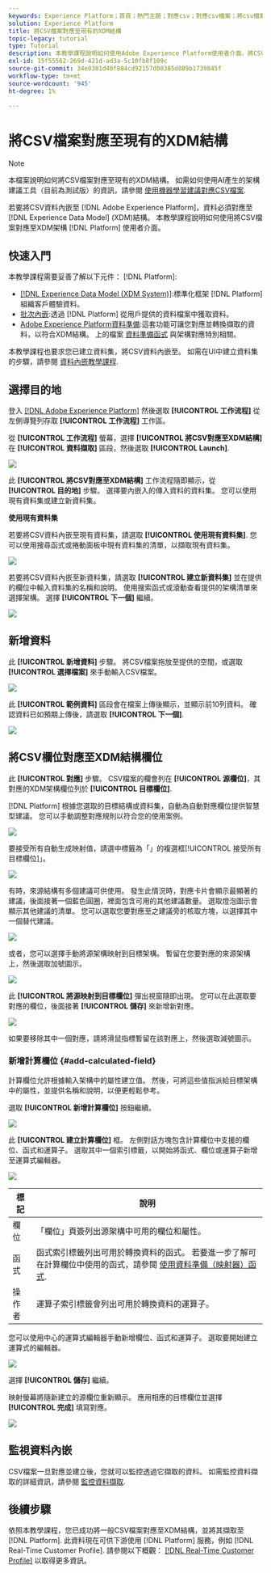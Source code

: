 ```yaml
---
keywords: Experience Platform；首頁；熱門主題；對應csv；對應csv檔案；將csv檔案對應至xdm；將csv對應至xdm;ui指南；
solution: Experience Platform
title: 將CSV檔案對應至現有的XDM結構
topic-legacy: tutorial
type: Tutorial
description: 本教學課程說明如何使用Adobe Experience Platform使用者介面，將CSV檔案對應至現有的XDM架構。
exl-id: 15f55562-269d-421d-ad3a-5c10fb8f109c
source-git-commit: 34e0381d40f884cd92157d08385d889b1739845f
workflow-type: tm+mt
source-wordcount: '945'
ht-degree: 1%

---
```


# 將CSV檔案對應至現有的XDM結構

>[!NOTE]
>
>本檔案說明如何將CSV檔案對應至現有的XDM結構。 如需如何使用AI產生的架構建議工具（目前為測試版）的資訊，請參閱 [使用機器學習建議對應CSV檔案](./recommendations.md).

若要將CSV資料內嵌至 [!DNL Adobe Experience Platform]，資料必須對應至 [!DNL Experience Data Model] (XDM)結構。 本教學課程說明如何使用將CSV檔案對應至XDM架構 [!DNL Platform] 使用者介面。

## 快速入門

本教學課程需要妥善了解以下元件： [!DNL Platform]:

- [[!DNL Experience Data Model (XDM System)]](../../../xdm/home.md):標準化框架 [!DNL Platform] 組織客戶體驗資料。
- [批次內嵌](../../batch-ingestion/overview.md):透過 [!DNL Platform] 從用戶提供的資料檔案中獲取資料。
- [Adobe Experience Platform資料準備](../../batch-ingestion/overview.md):這套功能可讓您對應並轉換擷取的資料，以符合XDM結構。 上的檔案 [資料準備函式](../../../data-prep/functions.md) 與架構對應特別相關。

本教學課程也要求您已建立資料集，將CSV資料內嵌至。 如需在UI中建立資料集的步驟，請參閱 [資料內嵌教學課程](../ingest-batch-data.md).

## 選擇目的地

登入 [[!DNL Adobe Experience Platform]](https://platform.adobe.com) 然後選取 **[!UICONTROL 工作流程]** 從左側導覽列存取 **[!UICONTROL 工作流程]** 工作區。

從 **[!UICONTROL 工作流程]** 螢幕，選擇 **[!UICONTROL 將CSV對應至XDM結構]** 在 **[!UICONTROL 資料擷取]** 區段，然後選取 **[!UICONTROL Launch]**.

![](../../images/tutorials/map-a-csv-file/workflows.png)

此 **[!UICONTROL 將CSV對應至XDM結構]** 工作流程隨即顯示，從 **[!UICONTROL 目的地]** 步驟。 選擇要內嵌入的傳入資料的資料集。 您可以使用現有資料集或建立新資料集。

**使用現有資料集**

若要將CSV資料內嵌至現有資料集，請選取 **[!UICONTROL 使用現有資料集]**. 您可以使用搜尋函式或捲動面板中現有資料集的清單，以擷取現有資料集。

![](../../images/tutorials/map-a-csv-file/use-existing-dataset.png)

若要將CSV資料內嵌至新資料集，請選取 **[!UICONTROL 建立新資料集]** 並在提供的欄位中輸入資料集的名稱和說明。 使用搜索函式或滾動查看提供的架構清單來選擇架構。 選擇 **[!UICONTROL 下一個]** 繼續。

![](../../images/tutorials/map-a-csv-file/create-new-dataset.png)

## 新增資料

此 **[!UICONTROL 新增資料]** 步驟。 將CSV檔案拖放至提供的空間，或選取 **[!UICONTROL 選擇檔案]** 來手動輸入CSV檔案。

![](../../images/tutorials/map-a-csv-file/add-data.png)

此 **[!UICONTROL 範例資料]** 區段會在檔案上傳後顯示，並顯示前10列資料。 確認資料已如預期上傳後，請選取 **[!UICONTROL 下一個]**.

![](../../images/tutorials/map-a-csv-file/sample-data.png)

## 將CSV欄位對應至XDM結構欄位

此 **[!UICONTROL 對應]** 步驟。 CSV檔案的欄會列在 **[!UICONTROL 源欄位]**，其對應的XDM架構欄位列於 **[!UICONTROL 目標欄位]**.

[!DNL Platform] 根據您選取的目標結構或資料集，自動為自動對應欄位提供智慧型建議。 您可以手動調整對應規則以符合您的使用案例。

![](../../images/tutorials/map-a-csv-file/mapping-with-suggestions.png)

要接受所有自動生成映射值，請選中標籤為「」的複選框[!UICONTROL 接受所有目標欄位]」。

![](../../images/tutorials/map-a-csv-file/filled-mapping-with-suggestions.png)

有時，來源結構有多個建議可供使用。 發生此情況時，對應卡片會顯示最顯著的建議，後面接著一個藍色圓圈，裡面包含可用的其他建議數量。 選取燈泡圖示會顯示其他建議的清單。 您可以選取您要對應至之建議旁的核取方塊，以選擇其中一個替代建議。

![](../../images/tutorials/map-a-csv-file/multiple-recommendations.png)

或者，您可以選擇手動將源架構映射到目標架構。 暫留在您要對應的來源架構上，然後選取加號圖示。

![](../../images/tutorials/map-a-csv-file/mapping-with-suggestions-and-buttons.png)

此 **[!UICONTROL 將源映射到目標欄位]** 彈出視窗隨即出現。 您可以在此選取要對應的欄位，後面接著 **[!UICONTROL 儲存]** 來新增新對應。

![](../../images/tutorials/map-a-csv-file/manual-mapping.png)

如果要移除其中一個對應，請將滑鼠指標暫留在該對應上，然後選取減號圖示。

### 新增計算欄位 {#add-calculated-field}

計算欄位允許根據輸入架構中的屬性建立值。 然後，可將這些值指派給目標架構中的屬性，並提供名稱和說明，以便更輕鬆參考。

選取 **[!UICONTROL 新增計算欄位]** 按鈕繼續。

![](../../images/tutorials/map-a-csv-file/add-calculated-field.png)

此 **[!UICONTROL 建立計算欄位]** 框。 左側對話方塊包含計算欄位中支援的欄位、函式和運算子。 選取其中一個索引標籤，以開始將函式、欄位或運算子新增至運算式編輯器。

![](../../images/tutorials/map-a-csv-file/create-calculated-fields.png)

| 標記 | 說明 |
| --------- | ----------- |
| 欄位 | 「欄位」頁簽列出源架構中可用的欄位和屬性。 |
| 函式 | 函式索引標籤列出可用於轉換資料的函式。 若要進一步了解可在計算欄位中使用的函式，請參閱 [使用資料準備（映射器）函式](../../../data-prep/functions.md). |
| 操作者 | 運算子索引標籤會列出可用於轉換資料的運算子。 |

您可以使用中心的運算式編輯器手動新增欄位、函式和運算子。 選取要開始建立運算式的編輯器。

![](../../images/tutorials/map-a-csv-file/create-calculated-field.png)

選擇 **[!UICONTROL 儲存]** 繼續。

映射螢幕將隨新建立的源欄位重新顯示。 應用相應的目標欄位並選擇 **[!UICONTROL 完成]** 填寫對應。

![](../../images/tutorials/map-a-csv-file/new-calculated-field.png)

## 監視資料內嵌

CSV檔案一旦對應並建立後，您就可以監控透過它擷取的資料。 如需監控資料擷取的詳細資訊，請參閱 [監控資料擷取](../../../ingestion/quality/monitor-data-ingestion.md).

## 後續步驟

依照本教學課程，您已成功將一般CSV檔案對應至XDM結構，並將其擷取至 [!DNL Platform]. 此資料現在可供下游使用 [!DNL Platform] 服務，例如 [!DNL Real-Time Customer Profile]. 請參閱以下概觀： [[!DNL Real-Time Customer Profile]](../../../profile/home.md) 以取得更多資訊。
